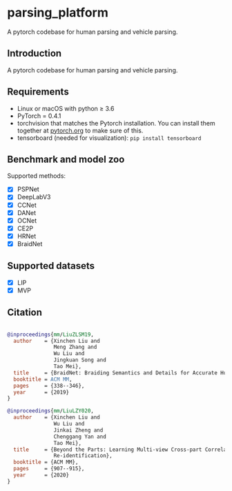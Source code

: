 # parsing_platform
A pytorch codebase for human parsing and vehicle parsing.

## Introduction
A pytorch codebase for human parsing and vehicle parsing.

## Requirements

- Linux or macOS with python ≥ 3.6
- PyTorch = 0.4.1
- torchvision that matches the Pytorch installation. You can install them together at [pytorch.org](https://pytorch.org/) to make sure of this.
- tensorboard (needed for visualization): `pip install tensorboard`

## Benchmark and model zoo

Supported methods:

- [x] PSPNet
- [x] DeepLabV3
- [x] CCNet
- [x] DANet
- [x] OCNet
- [x] CE2P
- [x] HRNet
- [x] BraidNet

## Supported datasets

- [x] LIP
- [x] MVP

## Citation
```BibTeX

@inproceedings{mm/LiuZLSM19,
  author    = {Xinchen Liu and
               Meng Zhang and
               Wu Liu and
               Jingkuan Song and
               Tao Mei},
  title     = {BraidNet: Braiding Semantics and Details for Accurate Human Parsing},
  booktitle = ACM MM,
  pages     = {338--346},
  year      = {2019}
}

@inproceedings{mm/LiuLZY020,
  author    = {Xinchen Liu and
               Wu Liu and
               Jinkai Zheng and
               Chenggang Yan and
               Tao Mei},
  title     = {Beyond the Parts: Learning Multi-view Cross-part Correlation for Vehicle
               Re-identification},
  booktitle = {ACM MM},
  pages     = {907--915},
  year      = {2020}
}
